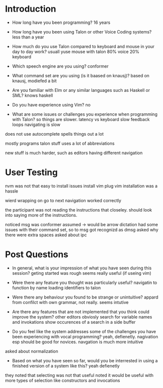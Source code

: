 

# Introduction

- How long have you been programming?
16 years

- How long have you been using Talon or other Voice Coding systems?
less than a year

- How much do you use Talon compared to keyboard and mouse in your day to day work?
usuall yuse mouse with talon
80% voice 20% keyboard

- Which speech engine are you using?
conformer 

- What command set are you using (is it baased on knausj)?
    based on knausj, modiefed a bit

- Are you familiar with Elm or any similar languages such as Haskell or SML?
knows haskell

- Do you have experience using Vim?
no

- What are some issues or challenges you experience when programming with Talon?
so things are slower.
latency vs keyboard
slow feedback loops
navigating is slow

does not use autocomplete
spells things out a lot

mostly programs talon stuff
uses a lot of abbreviations

new stuff is much harder, such as editors having different navigation

# User Testing

nvm was not that easy to install
issues install vim plug
vim installation was a hassle

wierd wrapping on go to next
navigation worked correctly

the participant was not reading the instructions that closeley.
should look into saying more of the instructions.

noticed msg was conformer
assumed -> would be arrow
dictation had some issues with their command set, so to msg got recognizd as dmsg
asked why there were extra spaces
asked about ipc

# Post Questions

- In general, what is your impression of what you have seen during this session?
geting started was rough
seems really useful (if useing vim)

- Were there any feature you thought was particularly useful?
navigatin to function by name
loading identifiers to talon

- Were there any behaviour you found to be strange or unintuitive?
appard from confilct with own grammar, not really.
seems intutive

- Are there any features that are not implemented that you think could improve the system?
other editors obviosly
search for variable names and invokations
show occurences of a search in a side buffer

- Do you feel like the system addresses some of the challenges you have been experiencing with vocal programming?
yeah, defienetly. nagivation esp
should be good for novices. navgation is much more intuitive

asked about normalization

- Based on what you have seen so far, would you be interrested in using a finished version of a system like this?
yeah defienetly


they noted that selecting was not that useful
noted it would be useful with more types of selection like constructors and invocations


